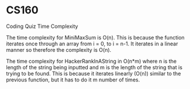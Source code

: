# CS160
Coding Quiz
Time Complexity

The time complexity for MiniMaxSum is O(n). This is because the function iterates once through an array from i = 0, to i = n-1. It iterates in a linear manner so therefore the complexity is O(n).

The time complexity for HackerRankInAString in O(n*m) where n is the length of the string being inputted and m is the length of the string that is trying to be found.  This is because it iterates linearly (O(n)) similar to the previous function, but it has to do it m number of times.
